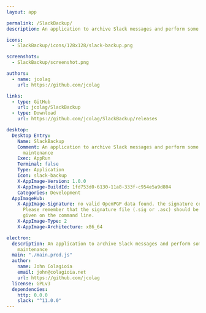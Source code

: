 ```yaml
---
layout: app

permalink: /SlackBackup/
description: An application to archive Slack messages and perform some simple account maintenance

icons:
  - SlackBackup/icons/128x128/slack-backup.png

screenshots:
  - SlackBackup/screenshot.png

authors:
  - name: jcolag
    url: https://github.com/jcolag

links:
  - type: GitHub
    url: jcolag/SlackBackup
  - type: Download
    url: https://github.com/jcolag/SlackBackup/releases

desktop:
  Desktop Entry:
    Name: SlackBackup
    Comment: An application to archive Slack messages and perform some simple account
      maintenance
    Exec: AppRun
    Terminal: false
    Type: Application
    Icon: slack-backup
    X-AppImage-Version: 1.0.0
    X-AppImage-BuildId: 1fd753d0-6130-11a8-333f-c954e5a9d804
    Categories: Development
  AppImageHub:
    X-AppImage-Signature: no valid OpenPGP data found. the signature could not be verified.
      Please remember that the signature file (.sig or .asc) should be the first file
      given on the command line.
    X-AppImage-Type: 2
    X-AppImage-Architecture: x86_64

electron:
  description: An application to archive Slack messages and perform some simple account
    maintenance
  main: "./main.prod.js"
  author:
    name: John Colagioia
    email: john@colagioia.net
    url: https://github.com/jcolag
  license: GPLv3
  dependencies:
    http: 0.0.0
    slack: "^11.0.0"
---
```

